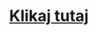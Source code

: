 <head><meta http-equiv="refresh" content="0; url="https://abuyin1.github.io/NEWSROOM Free Website Template - Free-CSS.com/free-bootstrap-magazine-template/single.html" />
</head>
<body>
  <h1>
<a href="https://abuyin1.github.io/NEWSROOM Free Website Template - Free-CSS.com/free-bootstrap-magazine-template/single.html">Klikaj tutaj</a>
  </h1>
</body>
